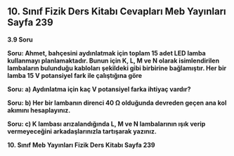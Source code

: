 ## 10. Sınıf Fizik Ders Kitabı Cevapları Meb Yayınları Sayfa 239

**3.9 Soru**

**Soru: Ahmet, bahçesini aydınlatmak için toplam 15 adet LED lamba kullanmayı planlamaktadır. Bunun için K, L, M ve N olarak isimlendirilen lambaların bulunduğu kabloları şekildeki gibi birbirine bağlamıştır. Her bir lamba 15 V potansiyel fark ile çalıştığına göre**

**Soru: a) Aydınlatma için kaç V potansiyel farka ihtiyaç vardır?**

**Soru: b) Her bir lambanın direnci 40 Ω olduğunda devreden geçen ana kol akımını hesaplayınız.**

**Soru: c) K lambası arızalandığında L, M ve N lambalarının ışık verip vermeyeceğini arkadaşlarınızla tartışarak yazınız.**

**10. Sınıf Meb Yayınları Fizik Ders Kitabı Sayfa 239**